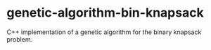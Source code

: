 # genetic-algorithm-bin-knapsack
C++ implementation of a genetic algorithm for the binary knapsack problem.
